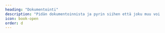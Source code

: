```yaml
---
heading: "Dokumentointi"
description: "Pidän dokumentoinnista ja pyrin siihen että joku muu voi jatkaa siitä mihin jäin tai pystyn jatkamaan jos palaan koodin pariin vasta vuoden tauon jälkeen."
icon: book-open
order: d
---
```

